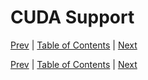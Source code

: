 # CUDA Support

[Prev](mpi-support.md)
|
[Table of Contents](README.md)
|
[Next](compiling-your-tests.md)




[Prev](mpi-support.md)
|
[Table of Contents](README.md)
|
[Next](compiling-your-tests.md)

